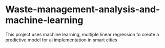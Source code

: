 # Waste-management-analysis-and-machine-learning
This project uses machine learning, multiple linear regression to create a predictive model for ai implementation in smart cities
